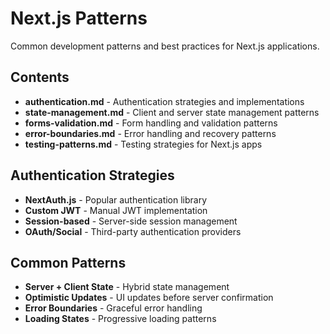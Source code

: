 # Next.js Patterns

Common development patterns and best practices for Next.js applications.

## Contents

- **authentication.md** - Authentication strategies and implementations
- **state-management.md** - Client and server state management patterns
- **forms-validation.md** - Form handling and validation patterns
- **error-boundaries.md** - Error handling and recovery patterns
- **testing-patterns.md** - Testing strategies for Next.js apps

## Authentication Strategies

- **NextAuth.js** - Popular authentication library
- **Custom JWT** - Manual JWT implementation
- **Session-based** - Server-side session management
- **OAuth/Social** - Third-party authentication providers

## Common Patterns

- **Server + Client State** - Hybrid state management
- **Optimistic Updates** - UI updates before server confirmation
- **Error Boundaries** - Graceful error handling
- **Loading States** - Progressive loading patterns